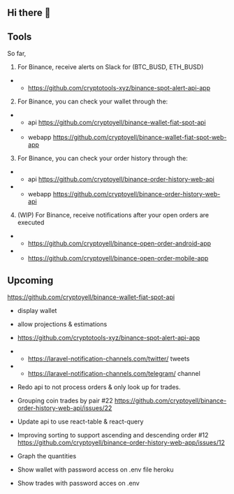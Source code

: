 ## Hi there 👋

## Tools

So far,

1. For Binance, receive alerts on Slack for (BTC_BUSD, ETH_BUSD)
- - https://github.com/cryptotools-xyz/binance-spot-alert-api-app

2. For Binance, you can check your wallet through the:
- - api https://github.com/cryptoyell/binance-wallet-fiat-spot-api
- - webapp https://github.com/cryptoyell/binance-wallet-fiat-spot-web-app

3. For Binance, you can check your order history through the:
- - api https://github.com/cryptoyell/binance-order-history-web-api
- - webapp https://github.com/cryptoyell/binance-order-history-web-api

4. (WIP) For Binance, receive notifications after your open orders are executed 
- - https://github.com/cryptoyell/binance-open-order-android-app
- - https://github.com/cryptoyell/binance-open-order-mobile-app

## Upcoming

https://github.com/cryptoyell/binance-wallet-fiat-spot-api
- display wallet
- allow projections & estimations

- https://github.com/cryptotools-xyz/binance-spot-alert-api-app
- - https://laravel-notification-channels.com/twitter/ tweets
- - https://laravel-notification-channels.com/telegram/ channel

- Redo api to not process orders & only look up for trades. 
- Grouping coin trades by pair #22 https://github.com/cryptoyell/binance-order-history-web-api/issues/22

- Update api to use react-table & react-query
- Improving sorting to support ascending and descending order #12 https://github.com/cryptoyell/binance-order-history-web-app/issues/12

- Graph the quantities 

- Show wallet with password access on .env file heroku

- Show trades with password acces on .env
